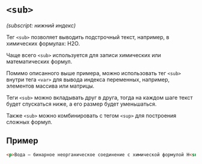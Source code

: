 # `<sub>`

_(subscript: нижний индекс)_

Тег `<sub>` позволяет выводить подстрочный текст, например, в химических формулах: H2O.

Чаще всего `<sub>` используется для записи химических или математических формул.

Помимо описанного выше примера, можно использовать тег `<sub>` внутри тега `<var>` для вывода индекса переменных, например, элементов массива или матрицы.

Теги `<sub>` можно вкладывать друг в друга, тогда на каждом шаге текст будет спускаться ниже, а его размер будет уменьшаться.

Также `<sub>` можно комбинировать с тегом `<sup>` для построения сложных формул.

## Пример

```html
<p>Вода — бинарное неорганическое соединение с химической формулой H<sub>2</sub>O.</p>
```
